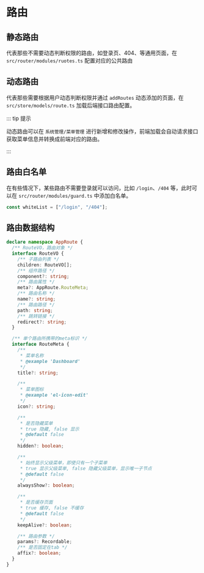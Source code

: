 # 路由

## 静态路由

代表那些不需要动态判断权限的路由，如登录页、404、等通用页面，在 `src/router/modules/ruotes.ts` 配置对应的公共路由

## 动态路由

代表那些需要根据用户动态判断权限并通过 `addRoutes` 动态添加的页面，在 `src/store/models/route.ts` 加载后端接口路由配置。

::: tip 提示

动态路由可以在 `系统管理/菜单管理` 进行新增和修改操作，前端加载会自动请求接口获取菜单信息并转换成前端对应的路由。

:::

## 路由白名单

在有些情况下，某些路由不需要登录就可以访问，比如 `/login`、`/404` 等，此时可以在 `src/router/modules/guard.ts` 中添加白名单。

```ts [src/router/modules/guard.ts]
const whiteList = ["/login", "/404"];
```

## 路由数据结构

```ts [src/types/ruoter.d.ts]
declare namespace AppRoute {
  /** RouteVO，路由对象 */
  interface RouteVO {
    /** 子路由列表 */
    children: RouteVO[];
    /** 组件路径 */
    component?: string;
    /** 路由属性 */
    meta?: AppRoute.RouteMeta;
    /** 路由名称 */
    name?: string;
    /** 路由路径 */
    path: string;
    /** 跳转链接 */
    redirect?: string;
  }

  /** 单个路由所携带的meta标识 */
  interface RouteMeta {
    /**
     * 菜单名称
     * @example 'Dashboard'
     */
    title?: string;

    /**
     * 菜单图标
     * @example 'el-icon-edit'
     */
    icon?: string;

    /**
     * 是否隐藏菜单
     * true 隐藏, false 显示
     * @default false
     */
    hidden?: boolean;

    /**
     * 始终显示父级菜单，即使只有一个子菜单
     * true 显示父级菜单, false 隐藏父级菜单，显示唯一子节点
     * @default false
     */
    alwaysShow?: boolean;

    /**
     * 是否缓存页面
     * true 缓存, false 不缓存
     * @default false
     */
    keepAlive?: boolean;

    /** 路由参数 */
    params?: Recordable;
    /** 是否固定在tab */
    affix?: boolean;
  }
}
```
